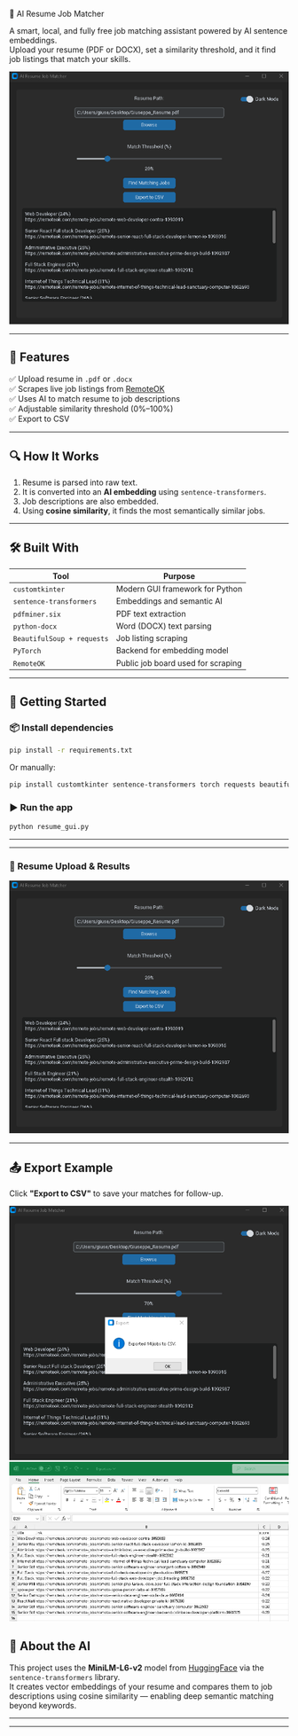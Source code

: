 🤖 AI Resume Job Matcher

A smart, local, and fully free job matching assistant powered by AI sentence embeddings.  
Upload your resume (PDF or DOCX), set a similarity threshold, and it find job listings that match your skills.


![screenshot](screenshots/gui.png)


---

## 🧩 Features

✅ Upload resume in `.pdf` or `.docx`  
✅ Scrapes live job listings from [RemoteOK](https://remoteok.com)  
✅ Uses AI to match resume to job descriptions  
✅ Adjustable similarity threshold (0%–100%)  
✅ Export to CSV  

---

## 🔍 How It Works

1. Resume is parsed into raw text.
2. It is converted into an **AI embedding** using `sentence-transformers`.
3. Job descriptions are also embedded.
4. Using **cosine similarity**, it finds the most semantically similar jobs.

---

## 🛠️ Built With

| Tool | Purpose |
|------|---------|
| `customtkinter` | Modern GUI framework for Python |
| `sentence-transformers` | Embeddings and semantic AI |
| `pdfminer.six` | PDF text extraction |
| `python-docx` | Word (DOCX) text parsing |
| `BeautifulSoup + requests` | Job listing scraping |
| `PyTorch` | Backend for embedding model |
| `RemoteOK` | Public job board used for scraping |

---

## 🚀 Getting Started

### 📦 Install dependencies

```bash
pip install -r requirements.txt
```

Or manually:

```bash
pip install customtkinter sentence-transformers torch requests beautifulsoup4 pdfminer.six python-docx
```

### ▶️ Run the app

```bash
python resume_gui.py
```

---

---

### 📄 Resume Upload &  Results

![matches](screenshots/gui.png)

---

## 📤 Export Example

Click **"Export to CSV"** to save your matches for follow-up.

![export](screenshots/export.png)
![csv](screenshots/csv.png)

## 🧠 About the AI

This project uses the **MiniLM-L6-v2** model from [HuggingFace](https://huggingface.co/sentence-transformers/all-MiniLM-L6-v2) via the `sentence-transformers` library.  
It creates vector embeddings of your resume and compares them to job descriptions using cosine similarity — enabling deep semantic matching beyond keywords.

---
---
